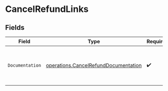 # CancelRefundLinks


## Fields

| Field                                                                                        | Type                                                                                         | Required                                                                                     | Description                                                                                  |
| -------------------------------------------------------------------------------------------- | -------------------------------------------------------------------------------------------- | -------------------------------------------------------------------------------------------- | -------------------------------------------------------------------------------------------- |
| `Documentation`                                                                              | [operations.CancelRefundDocumentation](../../models/operations/cancelrefunddocumentation.md) | :heavy_check_mark:                                                                           | The URL to the generic Mollie API error handling guide.                                      |